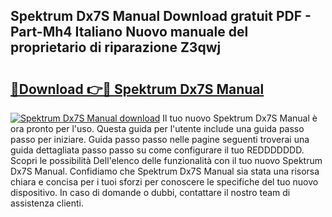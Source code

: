 ## Spektrum Dx7S Manual Download gratuit PDF - Part-Mh4 Italiano Nuovo manuale del proprietario di riparazione Z3qwj

# <h2><a href="http://dfgsawo.blite.top/?on=Spektrum+Dx7S+Manual">🔗Download 👉🔴 Spektrum Dx7S Manual</a></h2>

[![Spektrum Dx7S Manual download](https://i.imgur.com/lujVjoI.png)](http://dfgsawo.blite.top/?on=Spektrum+Dx7S+Manual)
Il tuo nuovo Spektrum Dx7S Manual è ora pronto per l'uso. Questa guida per l'utente include una guida passo passo per iniziare. Guida passo passo nelle pagine seguenti troverai una guida dettagliata passo passo su come configurare il tuo REDDDDDDD. Scopri le possibilità Dell'elenco delle funzionalità con il tuo nuovo Spektrum Dx7S Manual. Confidiamo che Spektrum Dx7S Manual sia stata una risorsa chiara e concisa per i tuoi sforzi per conoscere le specifiche del tuo nuovo dispositivo. In caso di domande o dubbi, contattare il nostro team di assistenza clienti.
